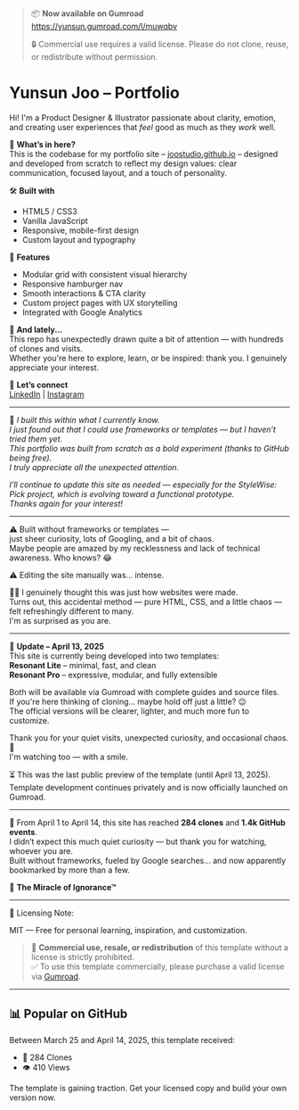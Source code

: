 > 📦 **Now available on Gumroad**  
> https://yunsun.gumroad.com/l/muwqbv  
>  
> 🔒 Commercial use requires a valid license. Please do not clone, reuse, or redistribute without permission.

# Yunsun Joo – Portfolio

Hi! I'm a Product Designer & Illustrator passionate about clarity, emotion, and creating user experiences that *feel* good as much as they *work* well.

🎯 **What’s in here?**  
This is the codebase for my portfolio site – [joostudio.github.io](https://joostudio.github.io) – designed and developed from scratch to reflect my design values: clear communication, focused layout, and a touch of personality.

🛠️ **Built with**  
- HTML5 / CSS3  
- Vanilla JavaScript  
- Responsive, mobile-first design  
- Custom layout and typography

📌 **Features**  
- Modular grid with consistent visual hierarchy  
- Responsive hamburger nav  
- Smooth interactions & CTA clarity  
- Custom project pages with UX storytelling  
- Integrated with Google Analytics

💬 **And lately...**  
This repo has unexpectedly drawn quite a bit of attention — with hundreds of clones and visits.  
Whether you're here to explore, learn, or be inspired: thank you. I genuinely appreciate your interest.

🤝 **Let’s connect**  
[LinkedIn](https://www.linkedin.com/in/yunsunjoo) | [Instagram](https://www.instagram.com/joostudio.g)

---

📝 *I built this within what I currently know.*  
*I just found out that I could use frameworks or templates — but I haven’t tried them yet.*  
*This portfolio was built from scratch as a bold experiment (thanks to GitHub being free).*  
*I truly appreciate all the unexpected attention.*

*I'll continue to update this site as needed — especially for the StyleWise: Pick project, which is evolving toward a functional prototype.  
Thanks again for your interest!*

---

⚠️ Built without frameworks or templates —  
just sheer curiosity, lots of Googling, and a bit of chaos.  
Maybe people are amazed by my recklessness and lack of technical awareness. Who knows? 😂

⚠️ Editing the site manually was... intense.

🤷‍♀️ I genuinely thought this was just how websites were made.  
Turns out, this accidental method — pure HTML, CSS, and a little chaos — felt refreshingly different to many.  
I'm as surprised as you are.

---
🧩 **Update – April 13, 2025**  
This site is currently being developed into two templates:  
**Resonant Lite** – minimal, fast, and clean  
**Resonant Pro** – expressive, modular, and fully extensible

Both will be available via Gumroad with complete guides and source files.  
If you're here thinking of cloning... maybe hold off just a little? 😉  
The official versions will be clearer, lighter, and much more fun to customize.

Thank you for your quiet visits, unexpected curiosity, and occasional chaos. 👀  
I'm watching too — with a smile.

⏳ This was the last public preview of the template (until April 13, 2025).  
Template development continues privately and is now officially launched on Gumroad.

---
👀 From April 1 to April 14, this site has reached **284 clones** and **1.4k GitHub events**.  
I didn’t expect this much quiet curiosity — but thank you for watching, whoever you are.  
Built without frameworks, fueled by Google searches… and now apparently bookmarked by more than a few.

🎯 **The Miracle of Ignorance™**

---

📄 Licensing Note:  

MIT — Free for personal learning, inspiration, and customization.

> 🚫 **Commercial use, resale, or redistribution** of this template without a license is strictly prohibited.  
> ✅ To use this template commercially, please purchase a valid license via [Gumroad](https://yunsun.gumroad.com/l/muwqbv).

---

## 📊 Popular on GitHub  

Between March 25 and April 14, 2025, this template received:

- 🔁 284 Clones  
- 👁️ 410 Views  

The template is gaining traction. Get your licensed copy and build your own version now.
